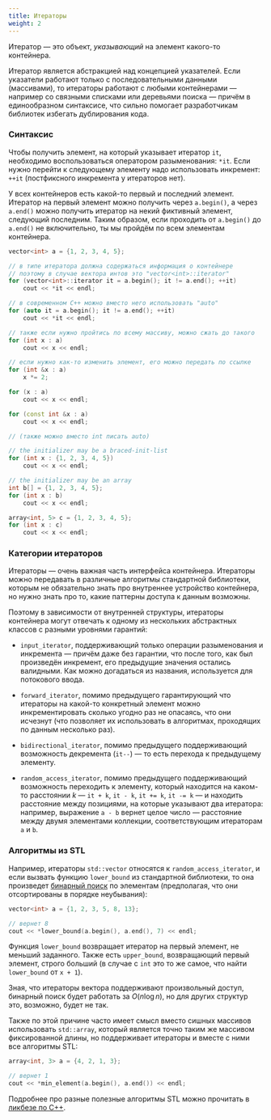 ```yaml
---
title: Итераторы
weight: 2
---
```


Итератор — это объект, *указывающий* на элемент какого-то контейнера.

Итератор является абстракцией над концепцией указателей. Если указатели работают только с последовательными данными (массивами), то итераторы работают с любыми контейнерами — например со связными списками или деревьями поиска — причём в единообразном синтаксисе, что сильно помогает разработчикам библиотек избегать дублирования кода.

### Синтаксис

Чтобы получить элемент, на который указывает итератор `it`, необходимо воспользоваться оператором разыменования: `*it`. Если нужно перейти к следующему элементу надо использовать инкремент: `++it` (постфиксного инкремента у итераторов нет).

У всех контейнеров есть какой-то первый и последний элемент. Итератор на первый элемент можно получить через `a.begin()`, а через `a.end()` можно получить итератор на некий фиктивный элемент, следующий последним. Таким образом, если проходить от `a.begin()` до `a.end()` не включительно, ты мы пройдём по всем элементам контейнера.

```cpp
vector<int> a = {1, 2, 3, 4, 5};

// в типе итератора должна содержаться информация о контейнере
// поэтому в случае вектора интов это "vector<int>::iterator"
for (vector<int>::iterator it = a.begin(); it != a.end(); ++it)
    cout << *it << endl;

// в современном C++ можно вместо него использовать "auto"
for (auto it = a.begin(); it != a.end(); ++it)
    cout << *it << endl;

// также если нужно пройтись по всему массиву, можно сжать до такого
for (int x : a)
    cout << x << endl;

// если нужно как-то изменить элемент, его можно передать по ссылке
for (int &x : a)
    x *= 2;

for (x : a)
    cout << x << endl;

for (const int &x : a)
    cout << x << endl;

// (также можно вместо int писать auto)

// the initializer may be a braced-init-list
for (int x : {1, 2, 3, 4, 5})
    cout << x << endl;

// the initializer may be an array
int b[] = {1, 2, 3, 4, 5};
for (int x : b)
    cout << x << endl;

array<int, 5> c = {1, 2, 3, 4, 5};
for (int x : c)
    cout << x << endl;
```

### Категории итераторов

Итераторы — очень важная часть интерфейса контейнера. Итераторы можно передавать в различные алгоритмы стандартной библиотеки, которым не обязательно знать про внутреннее устройство контейнера, но нужно знать про то, какие паттерны доступа к данным возможны.

Поэтому в зависимости от внутренней структуры, итераторы контейнера могут отвечать к одному из нескольких абстрактных классов с разными уровнями гарантий:

- `input_iterator`, поддерживающий только операции разыменования и инкремента — причём даже без гарантии, что после того, как был произведён инкремент, его предыдущие значения остались валидными. Как можно догадаться из названия, используется для потокового ввода.

- `forward_iterator`, помимо предыдущего гарантирующий что итераторы на какой-то конкретный элемент можно инкрементировать сколько угодно раз не опасаясь, что они исчезнут (что позволяет их использовать в алгоритмах, проходящих по данным несколько раз).

- `bidirectional_iterator`, помимо предыдущего поддерживающий возможность декремента (`it--`) — то есть перехода к предыдущему элементу.

- `random_access_iterator`, помимо предыдущего поддерживающий возможность переходить к элементу, который находится на каком-то расстоянии $k$ — `it + k`, `it - k`, `it += k`, `it -= k` — и находить расстояние между позициями, на которые указывают два итератора: например, выражение `a - b` вернет целое число — расстояние между двумя элементами коллекции, соответствующим итераторам `a` и `b`.

### Алгоритмы из STL

Например, итераторы `std::vector` относятся к `random_access_iterator`, и если вызвать функцию `lower_bound` из стандартной библиотеки, то она произведет [бинарный поиск](../../ordered-search/binary-search) по элементам (предполагая, что они отсортированы в порядке неубывания):

```cpp
vector<int> a = {1, 2, 3, 5, 8, 13};

// вернет 8
cout << *lower_bound(a.begin(), a.end(), 7) << endl;
```

Функция `lower_bound` возвращает итератор на первый элемент, не меньший заданного. Также есть `upper_bound`, возвращающий первый элемент, строго больший (в случае с `int` это то же самое, что найти `lower_bound` от `x + 1`).

Зная, что итераторы вектора поддерживают произвольный доступ, бинарный поиск будет работать за $O(n \log n)$, но для других структур это, возможно, будет не так.

Также по этой причине часто имеет смысл вместо сишных массивов использовать `std::array`, который является точно таким же массивом фиксированной длины, но поддерживает итераторы и вместе с ними все алгоритмы STL:

```cpp
array<int, 3> a = {4, 2, 1, 3};

// вернет 1
cout << *min_element(a.begin(), a.end()) << endl;
```

Подробнее про разные полезные алгоритмы STL можно прочитать в [ликбезе по C++](../../programming/cpp).
